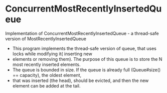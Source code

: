 # ConcurrentMostRecentlyInsertedQueue
Implementation of ConcurrentMostRecentlyInsertedQueue - a thread-safe version of MostRecentlyInsertedQueue

 * This program implements the thread-safe version of queue, that uses locks while modifying it( inserting new
 * elements or removing them). The purpose of this queue is to store the N most recently inserted elements.
 * The queue is bounded in size. If the queue is already full (Queue#size() == capacity),  the oldest element,
 * that was inserted (the head), should be evicted, and then the new element can be added at the tail.
